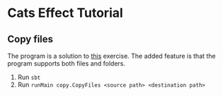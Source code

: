 # Cats Effect Tutorial

## Copy files

The program is a solution to [this](https://typelevel.org/cats-effect/docs/tutorial#exercises-improving-our-small-io-program) exercise. The added feature is that the program supports both files and folders.

1. Run `sbt`
2. Run `runMain copy.CopyFiles <source path> <destination path>`
